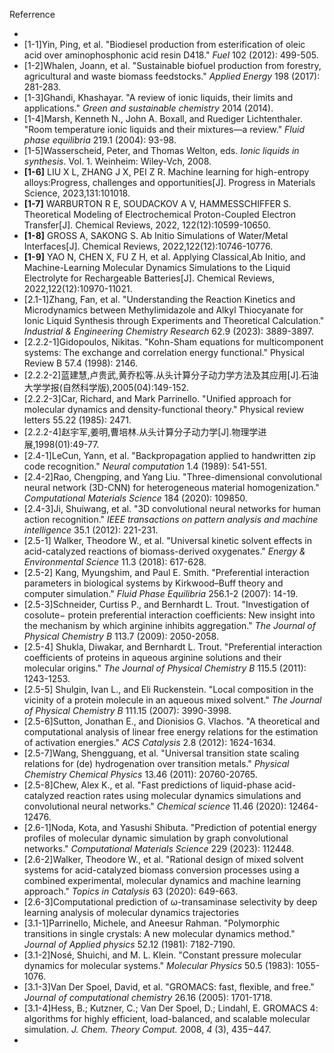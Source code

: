 Referrence

- 
- [1-1]Yin, Ping, et al. "Biodiesel production from esterification of oleic acid over aminophosphonic acid resin D418." *Fuel* 102 (2012): 499-505.
- [1-2]Whalen, Joann, et al. "Sustainable biofuel production from forestry, agricultural and waste biomass feedstocks." *Applied Energy* 198 (2017): 281-283.
- [1-3]Ghandi, Khashayar. "A review of ionic liquids, their limits and applications." *Green and sustainable chemistry* 2014 (2014).
- [1-4]Marsh, Kenneth N., John A. Boxall, and Ruediger Lichtenthaler. "Room temperature ionic liquids and their mixtures—a review." *Fluid phase equilibria* 219.1 (2004): 93-98.
- [1-5]Wasserscheid, Peter, and Thomas Welton, eds. *Ionic liquids in synthesis*. Vol. 1. Weinheim: Wiley-Vch, 2008.
- **[1-6]** LIU X L, ZHANG J X, PEI Z R. Machine learning for high-entropy alloys:Progress, challenges and opportunities[J]. Progress in Materials Science, 2023,131:101018.
- **[1-7]** WARBURTON R E, SOUDACKOV A V, HAMMESSCHIFFER S. Theoretical Modeling of Electrochemical Proton-Coupled Electron Transfer[J]. Chemical Reviews, 2022, 122(12):10599-10650.
- **[1-8]** GROSS A, SAKONG S. Ab Initio Simulations of Water/Metal Interfaces[J]. Chemical Reviews, 2022,122(12):10746-10776.
- **[1-9]** YAO N, CHEN X, FU Z H, et al. Applying Classical,Ab Initio, and Machine-Learning Molecular Dynamics Simulations to the Liquid Electrolyte for Rechargeable Batteries[J]. Chemical Reviews, 2022,122(12):10970-11021.
- [2.1-1]Zhang, Fan, et al. "Understanding the Reaction Kinetics and Microdynamics between Methylimidazole and Alkyl Thiocyanate for Ionic Liquid Synthesis through Experiments and Theoretical Calculation." *Industrial & Engineering Chemistry Research* 62.9 (2023): 3889-3897.
- [2.2.2-1]Gidopoulos, Nikitas. "Kohn-Sham equations for multicomponent systems: The exchange and correlation energy functional." Physical Review B 57.4 (1998): 2146.
- [2.2.2-2]蓝建慧,卢贵武,黄乔松等.从头计算分子动力学方法及其应用[J].石油大学学报(自然科学版),2005(04):149-152.
- [2.2.2-3]Car, Richard, and Mark Parrinello. "Unified approach for molecular dynamics and density-functional theory." Physical review letters 55.22 (1985): 2471.
- [2.2.2-4]赵宇军,姜明,曹培林.从头计算分子动力学[J].物理学进展,1998(01):49-77.
- [2.4-1]LeCun, Yann, et al. "Backpropagation applied to handwritten zip code recognition." *Neural computation* 1.4 (1989): 541-551.
- [2.4-2]Rao, Chengping, and Yang Liu. "Three-dimensional convolutional neural network (3D-CNN) for heterogeneous material homogenization." *Computational Materials Science* 184 (2020): 109850.
- [2.4-3]Ji, Shuiwang, et al. "3D convolutional neural networks for human action recognition." *IEEE transactions on pattern analysis and machine intelligence* 35.1 (2012): 221-231.
- [2.5-1] Walker, Theodore W., et al. "Universal kinetic solvent effects in acid-catalyzed reactions of biomass-derived oxygenates." *Energy & Environmental Science* 11.3 (2018): 617-628.
- [2.5-2] Kang, Myungshim, and Paul E. Smith. "Preferential interaction parameters in biological systems by Kirkwood–Buff theory and computer simulation." *Fluid Phase Equilibria* 256.1-2 (2007): 14-19.
- [2.5-3]Schneider, Curtiss P., and Bernhardt L. Trout. "Investigation of cosolute− protein preferential interaction coefficients: New insight into the mechanism by which arginine inhibits aggregation." *The Journal of Physical Chemistry B* 113.7 (2009): 2050-2058.
- [2.5-4] Shukla, Diwakar, and Bernhardt L. Trout. "Preferential interaction coefficients of proteins in aqueous arginine solutions and their molecular origins." *The Journal of Physical Chemistry B* 115.5 (2011): 1243-1253.
- [2.5-5] Shulgin, Ivan L., and Eli Ruckenstein. "Local composition in the vicinity of a protein molecule in an aqueous mixed solvent." *The Journal of Physical Chemistry B* 111.15 (2007): 3990-3998.
- [2.5-6]Sutton, Jonathan E., and Dionisios G. Vlachos. "A theoretical and computational analysis of linear free energy relations for the estimation of activation energies." *ACS Catalysis* 2.8 (2012): 1624-1634.
- [2.5-7]Wang, Shengguang, et al. "Universal transition state scaling relations for (de) hydrogenation over transition metals." *Physical Chemistry Chemical Physics* 13.46 (2011): 20760-20765.
- [2.5-8]Chew, Alex K., et al. "Fast predictions of liquid-phase acid-catalyzed reaction rates using molecular dynamics simulations and convolutional neural networks." *Chemical science* 11.46 (2020): 12464-12476.
- [2.6-1]Noda, Kota, and Yasushi Shibuta. "Prediction of potential energy profiles of molecular dynamic simulation by graph convolutional networks." *Computational Materials Science* 229 (2023): 112448.
- [2.6-2]Walker, Theodore W., et al. "Rational design of mixed solvent systems for acid-catalyzed biomass conversion processes using a combined experimental, molecular dynamics and machine learning approach." *Topics in Catalysis* 63 (2020): 649-663.
- [2.6-3]Computational prediction of ω-transaminase selectivity by deep learning analysis of molecular dynamics trajectories
- [3.1-1]Parrinello, Michele, and Aneesur Rahman. "Polymorphic transitions in single crystals: A new molecular dynamics method." *Journal of Applied physics* 52.12 (1981): 7182-7190.
- [3.1-2]Nosé, Shuichi, and M. L. Klein. "Constant pressure molecular dynamics for molecular systems." *Molecular Physics* 50.5 (1983): 1055-1076.
- [3.1-3]Van Der Spoel, David, et al. "GROMACS: fast, flexible, and free." *Journal of computational chemistry* 26.16 (2005): 1701-1718.
- [3.1-4]Hess, B.; Kutzner, C.; Van Der Spoel, D.; Lindahl, E. GROMACS 4: algorithms for highly efficient, load-balanced, and scalable molecular simulation. *J. Chem. Theory Comput.* 2008, *4* (3), 435−447.
- 

